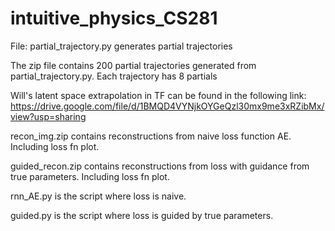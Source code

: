 # intuitive_physics_CS281

File: partial_trajectory.py generates partial trajectories

The zip file contains 200 partial trajectories generated from partial_trajectory.py. Each trajectory has 8 partials

Will's latent space extrapolation in TF can be found in the following link:
https://drive.google.com/file/d/1BMQD4VYNjkOYGeQzl30mx9me3xRZibMx/view?usp=sharing

recon_img.zip contains reconstructions from naive loss function AE. Including loss fn plot.

guided_recon.zip contains reconstructions from loss with guidance from true parameters. Including loss fn plot.

rnn_AE.py is the script where loss is naive.

guided.py is the script where loss is guided by true parameters.
